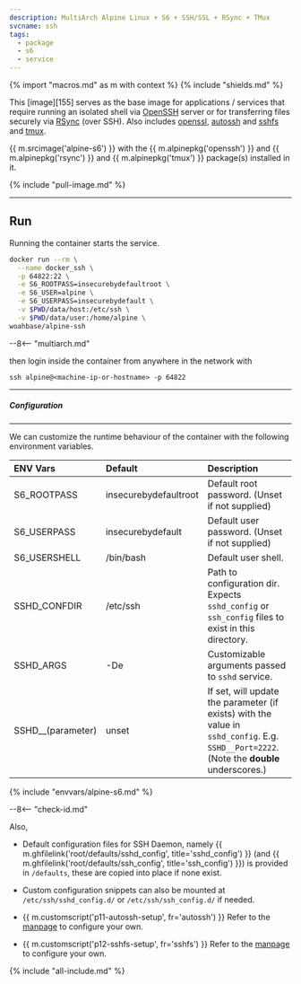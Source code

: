 ```yaml
---
description: MultiArch Alpine Linux + S6 + SSH/SSL + RSync + TMux
svcname: ssh
tags:
  - package
  - s6
  - service
---
```


{% import "macros.md" as m with context %}
{% include "shields.md" %}

This [image][155] serves as the base image for applications
/ services that require running an isolated shell via
[OpenSSH][1] server or for transferring files securely via
[RSync][2] (over SSH). Also includes [openssl][3],
[autossh][6] and [sshfs][5] and [tmux][8].

{{ m.srcimage('alpine-s6') }} with the {{ m.alpinepkg('openssh') }}
and {{ m.alpinepkg('rsync') }} and {{ m.alpinepkg('tmux') }}
package(s) installed in it.

{% include "pull-image.md" %}

---
Run
---

Running the container starts the service.

``` sh
docker run --rm \
  --name docker_ssh \
  -p 64822:22 \
  -e S6_ROOTPASS=insecurebydefaultroot \
  -e S6_USER=alpine \
  -e S6_USERPASS=insecurebydefault \
  -v $PWD/data/host:/etc/ssh \
  -v $PWD/data/user:/home/alpine \
woahbase/alpine-ssh
```

--8<-- "multiarch.md"

then login inside the container from anywhere in the network
with

```
ssh alpine@<machine-ip-or-hostname> -p 64822
```

---
##### Configuration
---

We can customize the runtime behaviour of the container with the
following environment variables.

| ENV Vars          | Default                             | Description
| :---              | :---                                | :---
| S6_ROOTPASS       | insecurebydefaultroot               | Default root password. (Unset if not supplied)
| S6_USERPASS       | insecurebydefault                   | Default user password. (Unset if not supplied)
| S6_USERSHELL      | /bin/bash                           | Default user shell.
| SSHD_CONFDIR      | /etc/ssh                            | Path to configuration dir. Expects `sshd_config` or `ssh_config` files to exist in this directory.
| SSHD_ARGS         | -De                                 | Customizable arguments passed to `sshd` service.
| SSHD__(parameter) | unset                               | If set, will update the parameter (if exists) with the value in `sshd_config`. E.g. `SSHD__Port=2222`. (Note the **double** underscores.)
{% include "envvars/alpine-s6.md" %}

--8<-- "check-id.md"

Also,

* Default configuration files for SSH Daemon, namely {{
  m.ghfilelink('root/defaults/sshd_config', title='sshd_config')
  }} (and {{ m.ghfilelink('root/defaults/ssh_config',
  title='ssh_config') }}) is provided in `/defaults`, these are
  copied into place if none exist.

* Custom configuration snippets can also be mounted at
  `/etc/ssh/sshd_config.d/` or `/etc/ssh/ssh_config.d/` if needed.

* {{ m.customscript('p11-autossh-setup', fr='autossh') }} Refer
  to the [manpage][4] to configure your own.

* {{ m.customscript('p12-sshfs-setup', fr='sshfs') }} Refer to
  the [manpage][7] to configure your own.

[1]: https://www.openssh.com/
[2]: https://www.samba.org/rsync/
[3]: https://www.openssl.org/
[4]: https://linux.die.net/man/1/autossh
[5]: https://github.com/libfuse/sshfs
[6]: https://github.com/Autossh/autossh
[7]: https://linux.die.net/man/1/sshfs
[8]: https://github.com/tmux/tmux

{% include "all-include.md" %}
